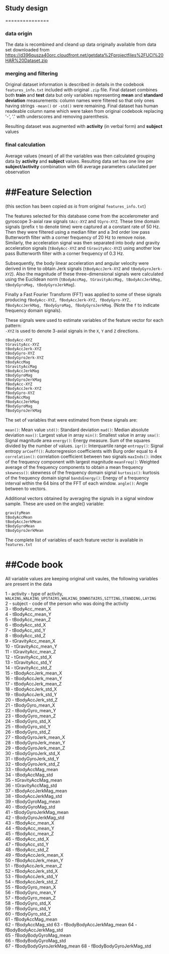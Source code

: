 ## Study design
===============
### data origin
The data is recombined and cleand up data originally available from data set downloaded from
https://d396qusza40orc.cloudfront.net/getdata%2Fprojectfiles%2FUCI%20HAR%20Dataset.zip

### merging and filtering
Original dataset information is described in details in the codebook `features_info.txt` included with original `.zip` file. Final dataset combines both **train** and **test** data but only variables representing **mean** and **standard deviation** measurements: column names were filtered so that only ones having strings `-mean()` or `-std()` were remaining. Final dataset has human readeable column name which were taken from original codebook replacing '-', '.' with underscores and removing parenthesis.

Resulting dataset was augmented with **activity** (in verbal form) and **subject** values

### final calculation
Average values (mean) of all the variables was then calculated grouping data by **activity** and **subject** values. 
Resulting data set has one line per **subject/activity** combination with 66 average parameters caluclated per observation

##Feature Selection 
===================

(this section has been copied *as is* from original `features_info.txt`)

The features selected for this database come from the accelerometer and gyroscope 3-axial raw signals `tAcc-XYZ` and `tGyro-XYZ`. These time domain signals (prefix `t` to denote time) were captured at a constant rate of 50 Hz. Then they were filtered using a median filter and a 3rd order low pass Butterworth filter with a corner frequency of 20 Hz to remove noise. Similarly, the acceleration signal was then separated into body and gravity acceleration signals (`tBodyAcc-XYZ` and `tGravityAcc-XYZ`) using another low pass Butterworth filter with a corner frequency of 0.3 Hz. 

Subsequently, the body linear acceleration and angular velocity were derived in time to obtain Jerk signals (`tBodyAccJerk-XYZ` and `tBodyGyroJerk-XYZ`). Also the magnitude of these three-dimensional signals were calculated using the Euclidean norm (`tBodyAccMag, tGravityAccMag, tBodyAccJerkMag, tBodyGyroMag, tBodyGyroJerkMag`). 

Finally a Fast Fourier Transform (FFT) was applied to some of these signals producing `fBodyAcc-XYZ, fBodyAccJerk-XYZ, fBodyGyro-XYZ, fBodyAccJerkMag, fBodyGyroMag, fBodyGyroJerkMag`. (Note the `f` to indicate frequency domain signals). 

These signals were used to estimate variables of the feature vector for each pattern:  
`-XYZ` is used to denote 3-axial signals in the `X`, `Y` and `Z` directions.
```
tBodyAcc-XYZ
tGravityAcc-XYZ
tBodyAccJerk-XYZ
tBodyGyro-XYZ
tBodyGyroJerk-XYZ
tBodyAccMag
tGravityAccMag
tBodyAccJerkMag
tBodyGyroMag
tBodyGyroJerkMag
fBodyAcc-XYZ
fBodyAccJerk-XYZ
fBodyGyro-XYZ
fBodyAccMag
fBodyAccJerkMag
fBodyGyroMag
fBodyGyroJerkMag
```

The set of variables that were estimated from these signals are: 

`mean()`: Mean value
`std()`: Standard deviation
`mad()`: Median absolute deviation 
`max()`: Largest value in array
`min()`: Smallest value in array
`sma()`: Signal magnitude area
`energy()`: Energy measure. Sum of the squares divided by the number of values. 
`iqr()`: Interquartile range 
`entropy()`: Signal entropy
`arCoeff()`: Autorregresion coefficients with Burg order equal to 4
`correlation()`: correlation coefficient between two signals
`maxInds()`: index of the frequency component with largest magnitude
`meanFreq()`: Weighted average of the frequency components to obtain a mean frequency
`skewness()`: skewness of the frequency domain signal 
`kurtosis()`: kurtosis of the frequency domain signal 
`bandsEnergy()`: Energy of a frequency interval within the 64 bins of the FFT of each window.
`angle()`: Angle between to vectors.

Additional vectors obtained by averaging the signals in a signal window sample. These are used on the angle() variable:
```
gravityMean
tBodyAccMean
tBodyAccJerkMean
tBodyGyroMean
tBodyGyroJerkMean
```
The complete list of variables of each feature vector is available in `features.txt`


##Code book
===========
All variable values are keeping original unit vaules, the following variables are present in the data

 1 - activity - type of activity, `WALKING,WALKING_UPSTAIRS,WALKING_DOWNSTAIRS,SITTING,STANDING,LAYING`                 
 2 - subject - code of the person who was doing the activity                  
 3 - tBodyAcc_mean_X          
 4 - tBodyAcc_mean_Y          
 5 - tBodyAcc_mean_Z          
 6 - tBodyAcc_std_X           
 7 - tBodyAcc_std_Y           
 8 - tBodyAcc_std_Z           
 9 - tGravityAcc_mean_X       
10 - tGravityAcc_mean_Y       
11 - tGravityAcc_mean_Z       
12 - tGravityAcc_std_X        
13 - tGravityAcc_std_Y        
14 - tGravityAcc_std_Z        
15 - tBodyAccJerk_mean_X      
16 - tBodyAccJerk_mean_Y      
17 - tBodyAccJerk_mean_Z      
18 - tBodyAccJerk_std_X       
19 - tBodyAccJerk_std_Y       
20 - tBodyAccJerk_std_Z       
21 - tBodyGyro_mean_X         
22 - tBodyGyro_mean_Y         
23 - tBodyGyro_mean_Z         
24 - tBodyGyro_std_X          
25 - tBodyGyro_std_Y          
26 - tBodyGyro_std_Z          
27 - tBodyGyroJerk_mean_X     
28 - tBodyGyroJerk_mean_Y     
29 - tBodyGyroJerk_mean_Z     
30 - tBodyGyroJerk_std_X      
31 - tBodyGyroJerk_std_Y      
32 - tBodyGyroJerk_std_Z      
33 - tBodyAccMag_mean         
34 - tBodyAccMag_std          
35 - tGravityAccMag_mean      
36 - tGravityAccMag_std       
37 - tBodyAccJerkMag_mean     
38 - tBodyAccJerkMag_std      
39 - tBodyGyroMag_mean        
40 - tBodyGyroMag_std         
41 - tBodyGyroJerkMag_mean    
42 - tBodyGyroJerkMag_std     
43 - fBodyAcc_mean_X          
44 - fBodyAcc_mean_Y          
45 - fBodyAcc_mean_Z          
46 - fBodyAcc_std_X           
47 - fBodyAcc_std_Y           
48 - fBodyAcc_std_Z           
49 - fBodyAccJerk_mean_X      
50 - fBodyAccJerk_mean_Y      
51 - fBodyAccJerk_mean_Z      
52 - fBodyAccJerk_std_X       
53 - fBodyAccJerk_std_Y       
54 - fBodyAccJerk_std_Z       
55 - fBodyGyro_mean_X         
56 - fBodyGyro_mean_Y         
57 - fBodyGyro_mean_Z         
58 - fBodyGyro_std_X          
59 - fBodyGyro_std_Y          
60 - fBodyGyro_std_Z          
61 - fBodyAccMag_mean         
62 - fBodyAccMag_std
63 - fBodyBodyAccJerkMag_mean
64 - fBodyBodyAccJerkMag_std  
65 - fBodyBodyGyroMag_mean    
66 - fBodyBodyGyroMag_std     
67 - fBodyBodyGyroJerkMag_mean
68 - fBodyBodyGyroJerkMag_std 